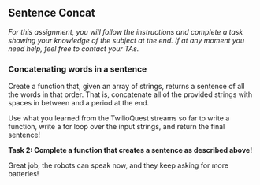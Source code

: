 ## Sentence Concat

*For this assignment, you will follow the instructions and complete a task showing your knowledge of the subject at the end. If at any moment you need help, feel free to contact your TAs.*

### Concatenating words in a sentence

Create a function that, given an array of strings, returns a sentence of all the words in that order. That is, concatenate all of the provided strings with spaces in between and a period at the end.

Use what you learned from the TwilioQuest streams so far to write a function, write a for loop over the input strings, and return the final sentence!

**Task 2: Complete a function that creates a sentence as described above!**


Great job, the robots can speak now, and they keep asking for more batteries!
